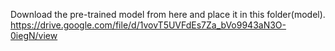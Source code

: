 Download the pre-trained model from here and place it in this folder(model).
https://drive.google.com/file/d/1vovT5UVFdEs7Za_bVo9943aN3O-0iegN/view